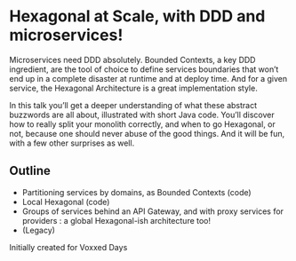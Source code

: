 # Hexagonal at Scale, with DDD and microservices!

Microservices need DDD absolutely. Bounded Contexts, a key DDD ingredient, are the tool of choice to define services boundaries that won’t end up in a complete disaster at runtime and at deploy time. And for a given service, the Hexagonal Architecture is a great implementation style. 

In this talk you’ll get a deeper understanding of what these abstract buzzwords are all about, illustrated with short Java code. You’ll discover how to really split your monolith correctly, and when to go Hexagonal, or not, because one should never abuse of the good things. And it will be fun, with a few other surprises as well.


## Outline 

- Partitioning services by domains, as Bounded Contexts (code)
- Local Hexagonal (code)
- Groups of services behind an API Gateway, and with proxy services for providers : a global Hexagonal-ish architecture too!
- (Legacy)

Initially created for Voxxed Days 
